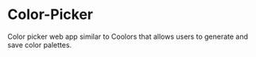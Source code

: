 # Color-Picker
Color picker web app similar to Coolors that allows users to generate and save color palettes.
